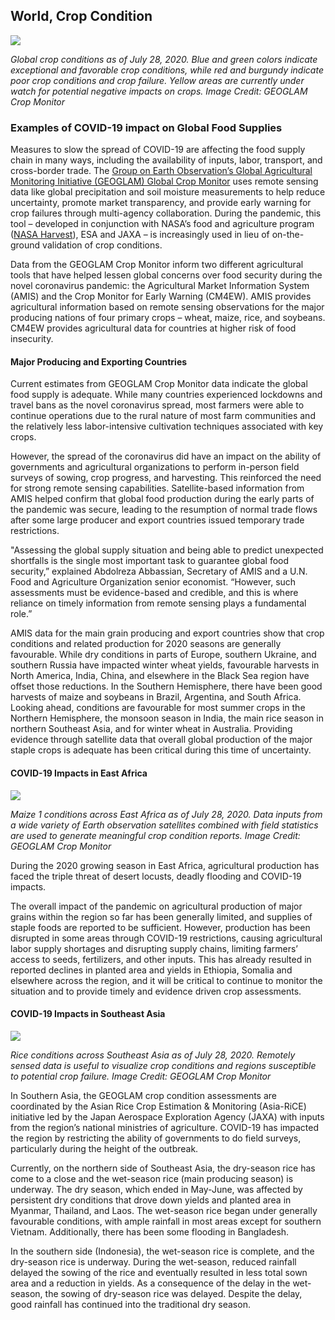 ## World, Crop Condition

![](./data/trilateral/N6-Fig-1.png)


*Global crop conditions as of July 28, 2020. Blue and green colors indicate exceptional and favorable crop conditions, while red and burgundy indicate poor crop conditions and crop failure. Yellow areas are currently under watch for potential negative impacts on crops. Image Credit: GEOGLAM Crop Monitor*

### Examples of COVID-19 impact on Global Food Supplies

Measures to slow the spread of COVID-19 are affecting the food supply chain in many ways, including the availability of inputs, labor, transport, and cross-border trade. The [Group on Earth Observation’s Global Agricultural Monitoring Initiative (GEOGLAM) Global Crop Monitor](https://cropmonitor.org/) uses remote sensing data like global precipitation and soil moisture measurements to help reduce uncertainty, promote market transparency, and provide early warning for crop failures through multi-agency collaboration. During the pandemic, this tool – developed in conjunction with NASA’s food and agriculture program ([NASA Harvest](https://nasaharvest.org/)), ESA and JAXA – is increasingly used in lieu of on-the-ground validation of crop conditions.

Data from the GEOGLAM Crop Monitor inform two different agricultural tools that have helped lessen global concerns over food security during the novel coronavirus pandemic: the Agricultural Market Information System (AMIS) and the Crop Monitor for Early Warning (CM4EW). AMIS provides agricultural information based on remote sensing observations for the major producing nations of four primary crops – wheat, maize, rice, and soybeans. CM4EW provides agricultural data for countries at higher risk of food insecurity.


#### Major Producing and Exporting Countries

Current estimates from GEOGLAM Crop Monitor data indicate the global food supply is adequate. While many countries experienced lockdowns and travel bans as the novel coronavirus spread, most farmers were able to continue operations due to the rural nature of most farm communities and the relatively less labor-intensive cultivation techniques associated with key crops.

However, the spread of the coronavirus did have an impact on the ability of governments and agricultural organizations to perform in-person field surveys of sowing, crop progress, and harvesting. This reinforced the need for strong remote sensing capabilities. Satellite-based information from AMIS helped confirm that global food production during the early parts of the pandemic was secure, leading to the resumption of normal trade flows after some large producer and export countries issued temporary trade restrictions.

"Assessing the global supply situation and being able to predict unexpected shortfalls is the single most important task to guarantee global food security,” explained Abdolreza Abbassian, Secretary of AMIS and a U.N. Food and Agriculture Organization senior economist. “However, such assessments must be evidence-based and credible, and this is where reliance on timely information from remote sensing plays a fundamental role.”

AMIS data for the main grain producing and export countries show that crop conditions and related production for 2020 seasons are generally favourable. While dry conditions in parts of Europe, southern Ukraine, and southern Russia have impacted winter wheat yields, favourable harvests in North America, India, China, and elsewhere in the Black Sea region have offset those reductions. In the Southern Hemisphere, there have been good harvests of maize and soybeans in Brazil, Argentina, and South Africa. Looking ahead, conditions are favourable for most summer crops in the Northern Hemisphere, the monsoon season in India, the main rice season in northern Southeast Asia, and for winter wheat in Australia. Providing evidence through satellite data that overall global production of the major staple crops is adequate has been critical during this time of uncertainty.


#### COVID-19 Impacts in East Africa

![](./data/trilateral/N6-Fig-2.png)

*Maize 1 conditions across East Africa as of July 28, 2020. Data inputs from a wide variety of Earth observation satellites combined with field statistics are used to generate meaningful crop condition reports. Image Credit: GEOGLAM Crop Monitor*

During the 2020 growing season in East Africa, agricultural production has faced the triple threat of desert locusts, deadly flooding and COVID-19 impacts.

The overall impact of the pandemic on agricultural production of major grains within the region so far has been generally limited, and supplies of staple foods are reported to be sufficient. However, production has been disrupted in some areas through COVID-19 restrictions, causing agricultural labor supply shortages and disrupting supply chains, limiting farmers’ access to seeds, fertilizers, and other inputs. This has already resulted in reported declines in planted area and yields in Ethiopia, Somalia and elsewhere across the region, and it will be critical to continue to monitor the situation and to provide timely and evidence driven crop assessments.


#### COVID-19 Impacts in Southeast Asia

![](./data/trilateral/N6-Fig-3.png)

*Rice conditions across Southeast Asia as of July 28, 2020. Remotely sensed data is useful to visualize crop conditions and regions susceptible to potential crop failure. Image Credit: GEOGLAM Crop Monitor*

In Southern Asia, the GEOGLAM crop condition assessments are coordinated by the Asian Rice Crop Estimation & Monitoring (Asia-RiCE) initiative led by the Japan Aerospace Exploration Agency (JAXA) with inputs from the region’s national ministries of agriculture. COVID-19 has impacted the region by restricting the ability of governments to do field surveys, particularly during the height of the outbreak.

Currently, on the northern side of Southeast Asia, the dry-season rice has come to a close and the wet-season rice (main producing season) is underway. The dry season, which ended in May-June, was affected by persistent dry conditions that drove down yields and planted area in Myanmar, Thailand, and Laos. The wet-season rice began under generally favourable conditions, with ample rainfall in most areas except for southern Vietnam. Additionally, there has been some flooding in Bangladesh.

In the southern side (Indonesia), the wet-season rice is complete, and the dry-season rice is underway. During the wet-season, reduced rainfall delayed the sowing of the rice and eventually resulted in less total sown area and a reduction in yields. As a consequence of the delay in the wet-season, the sowing of dry-season rice was delayed. Despite the delay, good rainfall has continued into the traditional dry season.
